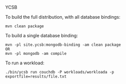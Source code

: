 YCSB

To build the full distribution, with all database bindings:

    mvn clean package

To build a single database binding:

    mvn -pl site.ycsb:mongodb-binding -am clean package
    OR
    mvn -pl mongodb -am compile 

To run a workload:

    ./bin/ycsb run couchdb -P workloads/workloada -p exportfile=results/file.txt 


